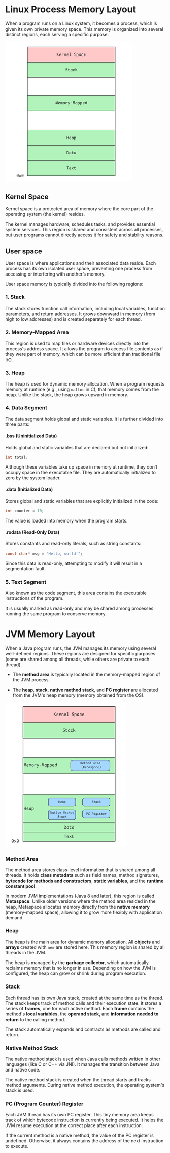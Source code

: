 # Linux Process Memory Layout

When a program runs on a Linux system, it becomes a process, which is given its own private memory space. This memory is organized into several distinct regions, each serving a specific purpose.

<img src="img/6-1.png" alt="linux_memory_layout" width="400">

## Kernel Space

Kernel space is a protected area of memory where the core part of the operating system (the kernel) resides. 

The kernel manages hardware, schedules tasks, and provides essential system services. This region is shared and consistent across all processes, but user programs cannot directly access it for safety and stability reasons.


## User space

User space is where applications and their associated data reside. Each process has its own isolated user space, preventing one process from accessing or interfering with another’s memory.

User space memory is typically divided into the following regions:

### 1. Stack

The stack stores function call information, including local variables, function parameters, and return addresses. It grows downward in memory (from high to low addresses) and is created separately for each thread.


### 2. Memory-Mapped Area

This region is used to map files or hardware devices directly into the process's address space. It allows the program to access file contents as if they were part of memory, which can be more efficient than traditional file I/O.


### 3. Heap

The heap is used for dynamic memory allocation. When a program requests memory at runtime (e.g., using `malloc` in C), that memory comes from the heap. Unlike the stack, the heap grows upward in memory.


### 4. Data Segment

The data segment holds global and static variables. It is further divided into three parts:

#### .bss (Uninitialized Data)

Holds global and static variables that are declared but not initialized:

```c
int total;
```

Although these variables take up space in memory at runtime, they don’t occupy space in the executable file. They are automatically initialized to zero by the system loader.

#### .data (Initialized Data)

Stores global and static variables that are explicitly initialized in the code:

```c
int counter = 10; 
```

The value is loaded into memory when the program starts.

#### .rodata (Read-Only Data)

Stores constants and read-only literals, such as string constants:

```c
const char* msg = "Hello, world!";
```

Since this data is read-only, attempting to modify it will result in a segmentation fault.

###  5. Text Segment

Also known as the code segment, this area contains the executable instructions of the program. 

It is usually marked as read-only and may be shared among processes running the same program to conserve memory.


# JVM Memory Layout

When a Java program runs, the JVM manages its memory using several well-defined regions. These regions are designed for specific purposes (some are shared among all threads, while others are private to each thread).

- The **method area** is typically located in the memory-mapped region of the JVM process.

- The **heap**, **stack**, **native method stack**, and **PC register** are allocated from the JVM's heap memory (memory obtained from the OS).

<img src="img/6-2.png" alt="jvm_memory_layout" width="380">

### Method Area

The method area stores class-level information that is shared among all threads. It holds **class metadata** such as field names, method signatures, **bytecode for methods and constructors**, **static variables**, and the **runtime constant pool**.

In modern JVM implementations (Java 8 and later), this region is called **Metaspace**. Unlike older versions where the method area resided in the heap, Metaspace allocates memory directly from the **native memory** (memory-mapped space), allowing it to grow more flexibly with application demand.

### Heap

The heap is the main area for dynamic memory allocation. All **objects** and **arrays** created with `new` are stored here. This memory region is shared by all threads in the JVM.

The heap is managed by the **garbage collector**, which automatically reclaims memory that is no longer in use. Depending on how the JVM is configured, the heap can grow or shrink during program execution.

### Stack

Each thread has its own Java stack, created at the same time as the thread. The stack keeps track of method calls and their execution state. It stores a series of **frames**, one for each active method. Each **frame** contains the method's **local variables**, the **operand stack**, and **information needed to return** to the calling method.

The stack automatically expands and contracts as methods are called and return.


### Native Method Stack

The native method stack is used when Java calls methods written in other languages (like C or C++ via JNI). It manages the transition between Java and native code.

The native method stack is created when the thread starts and tracks method arguments. During native method execution, the operating system's stack is used.


### PC (Program Counter) Register

Each JVM thread has its own PC register. This tiny memory area keeps track of which bytecode instruction is currently being executed. It helps the JVM resume execution at the correct place after each instruction.

If the current method is a native method, the value of the PC register is undefined. Otherwise, it always contains the address of the next instruction to execute.

